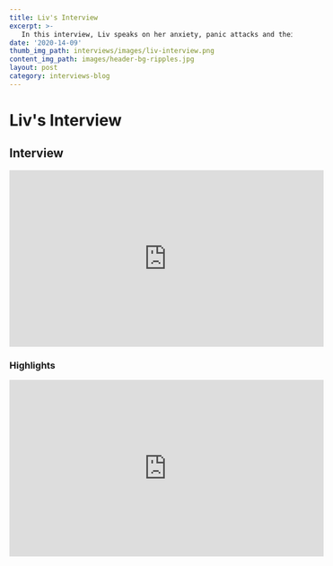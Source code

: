 ```yaml
---
title: Liv's Interview
excerpt: >-
   In this interview, Liv speaks on her anxiety, panic attacks and their abrupt nature negatively impacting her mental health. 
date: '2020-14-09'
thumb_img_path: interviews/images/liv-interview.png
content_img_path: images/header-bg-ripples.jpg
layout: post
category: interviews-blog
---
```


# Liv's Interview

## Interview
<iframe width="560" height="315" src="https://www.youtube.com/embed/wdgnNTfo_f0" frameborder="0" allow="accelerometer; autoplay; clipboard-write; encrypted-media; gyroscope; picture-in-picture" allowfullscreen></iframe>

### Highlights
<iframe width="560" height="315" src="https://www.youtube.com/embed/gQZGkSzbjU0" frameborder="0" allow="accelerometer; autoplay; clipboard-write; encrypted-media; gyroscope; picture-in-picture" allowfullscreen></iframe>

